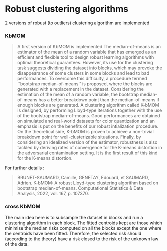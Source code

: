 # Robust clustering algorithms
2 versions of robust (to outliers) clustering algorithm are implemented

### KbMOM
> A first version of KbMOM is implemented 
The median-of-means is an estimator of the mean of a random variable
that has emerged as an efficient and flexible tool to design robust
learning algorithms with optimal theoretical guarantees. However,
its use for the clustering task suggests dividing the dataset into
blocks, which may provoke the disappearance of some clusters in some
blocks and lead to bad performances. To overcome this difficulty,
a procedure termed ``bootstrap median-of-means'' is proposed, where the blocks are generated with a replacement in the dataset. Considering the estimation of the mean of a random variable, the bootstrap median-of-means has a better breakdown point
than the median-of-means if enough blocks are generated. A clustering algorithm called K-bMOM is designed,
by performing Lloyd-type iterations together with the use of the bootstrap
median-of-means. Good performances are obtained on simulated and real-world
datasets for color quantization and an emphasis is put on the benefits of our
robust intialization procedure. On the theoretical side, K-bMOM is proven to achieve a  non-trivial breakdown point for well-clusterizable situations. Finally, by considering an idealized
version of the estimator, robustness is also tackled by deriving rates
of convergence for the K-means distortion in the adversarial contamination
setting. It is the first result of this kind for
the K-means distortion.

For further details :
> BRUNET-SAUMARD, Camille, GENETAY, Edouard, et SAUMARD, Adrien. K-bMOM: A robust Lloyd-type clustering algorithm based on bootstrap median-of-means. Computational Statistics & Data Analysis, 2022, vol. 167, p. 107370.

### cross KbMOM
The main idea here is to subsample the dataset in blocks and run a clustering algorithm in each block. The fitted centroids kept are those which minimise the median risks computed on all the blocks except the one where the centroids have been fitted. Therefore, the selected risk should (according to the theory) have a risk closed to the risk of the unknown law of the data.
